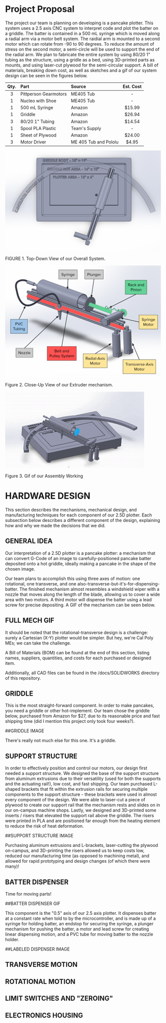 # Project Proposal
The project our team is planning on developing is a pancake plotter. This system uses a 2.5 axis CNC system to interpret code and plot the batter on a griddle. 
The batter is contained in a 500 mL syringe which is moved along a radial arm via a motor belt system. The raidial arm is mounted to a second motor
which can rotate from -90 to 90 degrees. To reduce the amount of stress on the second motor, a semi-circle will be used to support the end of the radial 
arm. We plan to fabricate the entire system by using 80/20 1" tubing as the structure, using a gridle as a bed, using 3D-printed parts as mounts, and
using laser-cut plywood for the semi-circular support. A bill of materials, breaking down cost, as well as sketches and a gif of our system design can be seen in the figures below.

| Qty. | Part                  | Source                | Est. Cost |
|:----:|:----------------------|:----------------------|:---------:|
|  3   | Pittperson Gearmotors | ME405 Tub             |     -     |
|  1   | Nucleo with Shoe      | ME405 Tub             |     -     |
|  1   | 500 mL Syringe        | Amazon                |   $15.99  |
|  1   | Griddle               | Amazon                |   $26.94  |
|  3   | 80/20 1" Tubing       | Amazon                |   $14.54  |
|  1   | Spool PLA Plastic     | Team's Supply         |     -     |
|  1   | Sheet of Plywood      | Amazon                |   $24.00  |
|  3   | Motor Driver          | ME 405 Tub and Pololu |   $4.95   |


![top down view](https://github.com/jfrabosi/Term-Project/blob/main/docs/TopView.PNG)

FIGURE 1. Top-Down View of our Overall System.


![close-up](https://github.com/jfrabosi/Term-Project/blob/main/docs/MechanismUpClose.PNG)

Figure 2. Close-Up View of our Extruder mechanism.




![gif of the assembly](https://github.com/jfrabosi/Term-Project/blob/main/docs/MechanismGif.gif)

Figure 3. Gif of our Assembly Working

# HARDWARE DESIGN
This section describes the mechanisms, mechanical design, and
manufacturing techniques for each component of our 2.5D plotter.
Each subsection below describes a different component of the design,
explaining how and why we made the decisions that we did.
                
## GENERAL IDEA
Our interpretation of a 2.5D plotter is a pancake plotter: a mechanism
that can convert G-Code of an image to carefully-positioned pancake
batter deposited onto a hot griddle, ideally making a pancake in the
shape of the chosen image.

Our team plans to accomplish this using three axes of motion: one
rotational, one transverse, and one
also-transverse-but-it's-for-dispensing-batter. The finished mechanism
almost resembles a windshield wiper with a nozzle that moves along the
length of the blade, allowing us to cover a wide area with two motors.
A third motor will dispense the batter using a lead screw for precise
depositing. A GIF of the mechanism can be seen below.

## FULL MECH GIF

It should be noted that the rotational-transverse design
is a challenge: surely a Cartesian (X-Y) plotter would be simpler. But
hey, we're Cal Poly MEs; we can take the challenge.

A Bill of Materials (BOM) can be found at the end of this section, listing
names, suppliers, quantities, and costs for each purchased or designed item.

Additionally, all CAD files can be found in the /docs/SOLIDWORKS directory
of this repository.


## GRIDDLE
This is the most straight-forward component. In order to make pancakes,
you need a griddle or other hot-implement. Our team chose the griddle below,
purchased from Amazon for $27, due to its reasonable price and fast shipping
time (did I mention this project only took four weeks?).

##GRIDDLE IMAGE

There's really not much else for this one. It's a griddle.


## SUPPORT STRUCTURE
In order to effectively position and control our motors, our design first
needed a support structure. We designed the base of the support structure
from aluminum extrusions due to their versatility (used for both the
supports and the actuating rail!), low cost, and fast shipping. Our team
purchased L-shaped brackets that fit within the extrusion rails for securing
multiple components to the support structure - these brackets were used in
almost every component of the design. We were able to laser-cut a piece
of plywood to create our support rail that the mechanism rests and slides
on in our on-campus machine shops. Lastly, we designed and 3D-printed some
inserts / risers that elevated the support rail above the griddle. The risers
were printed in PLA and are positioned far enough from the heating element
to reduce the risk of heat deformation.

##SUPPORT STRUCTURE IMAGE

Purchasing aluminum extrusions and L-brackets, laser-cutting the plywood
on-campus, and 3D-printing the risers allowed us to keep costs low,
reduced our manufacturing time (as opposed to machining metal), and
allowed for rapid prototyping and design changes (of which there were many)!


## BATTER DISPENSER
Time for moving parts!

##BATTER DISPENSER GIF

This component is the "0.5" axis of our 2.5 axis plotter. It dispenses batter
at a constant rate when told to by the microcontroller, and is made up of a
syringe for holding batter, an endstop for securing the syringe, a plunger
mechanism for pushing the batter, a motor and lead screw for creating linear
dispensing motion, and a PVC tube for moving batter to the nozzle holder.

##LABELED DISPENSER IMAGE


## TRANSVERSE MOTION


## ROTATIONAL MOTION


## LIMIT SWITCHES AND "ZEROING"


## ELECTRONICS HOUSING
